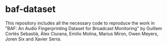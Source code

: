 # baf-dataset
This repository includes all the necessary code to reproduce the work in "BAF: An Audio Fingerprinting Dataset for Broadcast Monitoring" by Guillem Cortès Sebastià, Álex Ciurana, Emilio Molina, Marius Miron, Owen Meyers, Joren Six and Xavier Serra.
